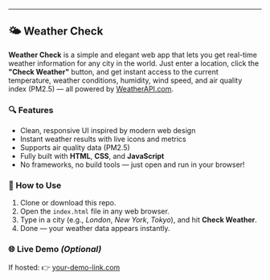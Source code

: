 

---

## 🌤️ Weather Check

**Weather Check** is a simple and elegant web app that lets you get real-time weather information for any city in the world. Just enter a location, click the **"Check Weather"** button, and get instant access to the current temperature, weather conditions, humidity, wind speed, and air quality index (PM2.5) — all powered by [WeatherAPI.com](https://www.weatherapi.com/).

### 🔍 Features

* Clean, responsive UI inspired by modern web design
* Instant weather results with live icons and metrics
* Supports air quality data (PM2.5)
* Fully built with **HTML**, **CSS**, and **JavaScript**
* No frameworks, no build tools — just open and run in your browser!

### 🚀 How to Use

1. Clone or download this repo.
2. Open the `index.html` file in any web browser.
3. Type in a city (e.g., *London*, *New York*, *Tokyo*), and hit **Check Weather**.
4. Done — your weather data appears instantly.

### 🌐 Live Demo *(Optional)*

If hosted:
👉 [your-demo-link.com](https://your-demo-link.com)



